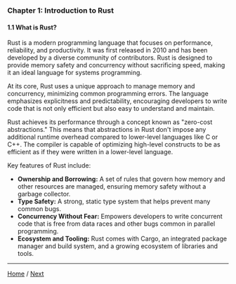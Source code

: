 ### Chapter 1: Introduction to Rust

#### 1.1 What is Rust?

Rust is a modern programming language that focuses on performance, reliability, and productivity. It was first released in 2010 and has been developed by a diverse community of contributors. Rust is designed to provide memory safety and concurrency without sacrificing speed, making it an ideal language for systems programming.

At its core, Rust uses a unique approach to manage memory and concurrency, minimizing common programming errors. The language emphasizes explicitness and predictability, encouraging developers to write code that is not only efficient but also easy to understand and maintain.

Rust achieves its performance through a concept known as "zero-cost abstractions." This means that abstractions in Rust don't impose any additional runtime overhead compared to lower-level languages like C or C++. The compiler is capable of optimizing high-level constructs to be as efficient as if they were written in a lower-level language.

Key features of Rust include:
- **Ownership and Borrowing:** A set of rules that govern how memory and other resources are managed, ensuring memory safety without a garbage collector.
- **Type Safety:** A strong, static type system that helps prevent many common bugs.
- **Concurrency Without Fear:** Empowers developers to write concurrent code that is free from data races and other bugs common in parallel programming.
- **Ecosystem and Tooling:** Rust comes with Cargo, an integrated package manager and build system, and a growing ecosystem of libraries and tools.

---

[Home](/) / [Next](Chapter_1/1_2.md)